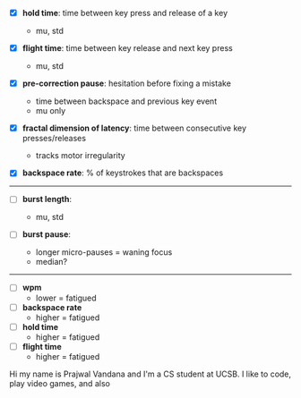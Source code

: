 - [x] **hold time**: time between key press and release of a key
  - mu, std

- [x] **flight time**: time between key release and next key press
  - mu, std

- [x] **pre-correction pause**: hesitation before fixing a mistake
  - time between backspace and previous key event
  - mu only

- [x] **fractal dimension of latency**: time between consecutive key presses/releases
  - tracks motor irregularity

- [x] **backspace rate**: % of keystrokes that are backspaces

---

- [ ] **burst length**:
  - mu, std

- [ ] **burst pause**:
  - longer micro-pauses = waning focus
  - median?

----

- [ ] **wpm**
    - lower = fatigued
- [ ] **backspace rate**
    - higher = fatigued
- [ ] **hold time**
    - higher = fatigued
- [ ] **flight time**
    - higher = fatigued

Hi my name is Prajwal Vandana and I'm a CS student at UCSB. I like to code,
play video games, and also 